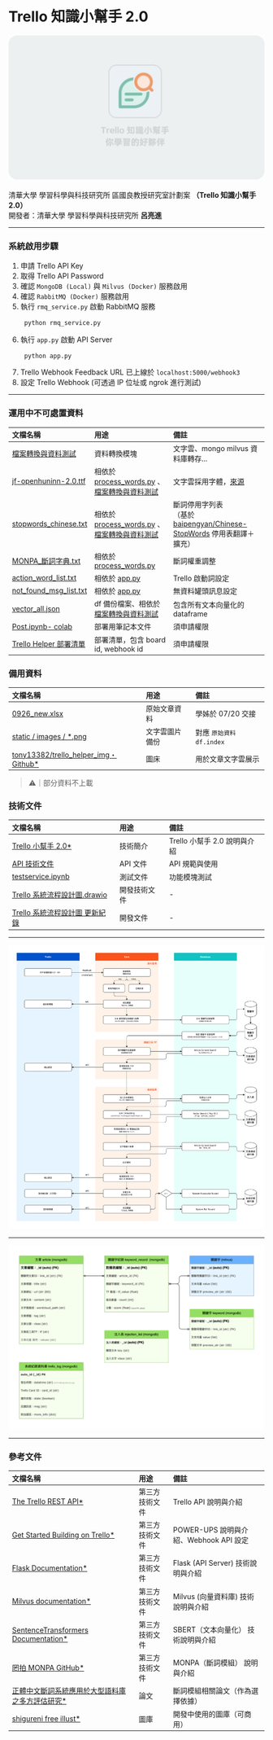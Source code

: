 # Trello 知識小幫手 2.0
![Cover of plan](./static/cover/cover.png)
<br><br>清華大學 學習科學與科技研究所 區國良教授研究室計劃案 **（Trello 知識小幫手 2.0）** <br>開發者：清華大學 學習科學與科技研究所 **呂亮進**


---
### 系統啟用步驟
1. 申請 Trello API Key
2. 取得 Trello API Password
3. 確認 `MongoDB (Local)` 與 `Milvus (Docker)` 服務啟用
4. 確認 `RabbitMQ (Docker)` 服務啟用
5. 執行 `rmq_service.py` 啟動 RabbitMQ 服務
   ``` python
    python rmq_service.py
   ```
6. 執行 `app.py` 啟動 API Server
   ``` python
    python app.py
   ```
7. Trello Webhook Feedback URL 已上線於 `localhost:5000/webhook3`
8. 設定 Trello Webhook (可透過 IP 位址或 ngrok 進行測試)
   

---
### 運用中不可處置資料
| 文檔名稱 | 用途 | 備註 |
| :--- | :--- | :--- |
| [檔案轉換與資料測試](./docs/檔案轉換與資料測試) | 資料轉換模塊 | 文字雲、mongo milvus 資料庫轉存... |
| [jf-openhuninn-2.0.ttf](./static/others/jf-openhuninn-2.0.ttf) |  相依於 [process_words.py](./toolbox/process_words.py) 、 [檔案轉換與資料測試](./docs/檔案轉換與資料測試) | 文字雲採用字體，[來源](https://justfont.com/huninn/) |
| [stopwords_chinese.txt](./setting/stopwords_chinese.txt) | 相依於 [process_words.py](./toolbox/process_words.py) 、 [檔案轉換與資料測試](./docs/檔案轉換與資料測試) | 斷詞停用字列表<br>（基於 [baipengyan/Chinese-StopWords](https://github.com/baipengyan/Chinese-StopWords/blob/master/ChineseStopWords.txt) 停用表翻譯＋擴充） |
| [MONPA_斷詞字典.txt](./setting/MONPA_斷詞字典.txt) | 相依於 [process_words.py](./toolbox/process_words.py) | 斷詞權重調整 |
| [action_word_list.txt](./setting/action_word_list.txt) | 相依於 [app.py](./app.py) | Trello 啟動詞設定 |
| [not_found_msg_list.txt](./setting/not_found_msg_list.txt) | 相依於 [app.py](./app.py) | 無資料罐頭訊息設定 |
| [vector_all.json](./docs/backup/vector_all.json) |  df 備份檔案、相依於 [檔案轉換與資料測試](./docs/檔案轉換與資料測試) | 包含所有文本向量化的 dataframe |
| [Post.ipynb- colab](https://colab.research.google.com/drive/1LX8n4HB-GEFX9aWn60nsdrU9yUvvqNmd?usp=drive_link) | 部署用筆記本文件 | 須申請權限 |
| [Trello Helper 部署清單](https://docs.google.com/spreadsheets/d/1aijNun9tFA1iyUcvc5q8sN-xQnVlfSumsZDI_oDR_Kg/edit?usp=drive_link) | 部署清單，包含 board id, webhook id | 須申請權限 |

### 備用資料
| 文檔名稱 | 用途 | 備註 |
| :--- | :--- | :--- |
| [0926_new.xlsx](./docs/文章原始資料/0926_new.xlsx) |  原始文章資料 | 學姊於 07/20 交接 |
| [static / images / *.png](./static/images) | 文字雲圖片備份 | 對應 `原始資料 df.index` |
| [tony13382/trello_helper_img・Github*](https://github.com/tony13382/trello_helper_img) | 圖床 | 用於文章文字雲展示 |

> ⚠｜部分資料不上載

### 技術文件
| 文檔名稱 | 用途 | 備註 |
| :--- | :--- | :--- |
| [Trello 小幫手 2.0*](https://www.canva.com/design/DAFpubaReH0/Yxxx9ETMI7shWic20NYheA/view) |  技術簡介 | Trello 小幫手 2.0 說明與介紹 |
| [API 技術文件](./docs/開發文本資料/api.md) |  API 文件 | API 規範與使用 |
| [testservice.ipynb](./testservice.ipynb) |  測試文件 | 功能模塊測試 |
| [Trello 系統流程設計圖.drawio](./docs/開發文本資料/Trello%20系統流程設計圖.drawio) |  開發技術文件 | - |
| [Trello 系統流程設計圖 更新紀錄](./docs/開發文本資料/update.md) |  開發文件 | - |

---

![System WorkFlow](./docs/開發文本資料/Trello%20系統流程設計圖v3.0-WorkFlow.png)

---

![System ER Model](./docs/開發文本資料/Trello%20系統流程設計圖v3.0-ER%20Model.png)

---

### 參考文件
| 文檔名稱 | 用途 | 備註 |
| :--- | :--- | :--- |
| [The Trello REST API*](https://developer.atlassian.com/cloud/trello/rest/api-group-cards/#api-cards-id-put) | 第三方技術文件 | Trello API 說明與介紹 |
| [Get Started Building on Trello*](https://developer.atlassian.com/cloud/trello/) | 第三方技術文件 | POWER-UPS 說明與介紹、Webhook API 設定 |
| [Flask Documentation*](https://flask.palletsprojects.com/en/2.3.x/quickstart/) | 第三方技術文件 | Flask (API Server) 技術說明與介紹 |
| [Milvus documentation*](https://milvus.io/docs) | 第三方技術文件 | Milvus (向量資料庫) 技術說明與介紹 |
| [SentenceTransformers Documentation*](https://www.sbert.net/index.html) | 第三方技術文件 | SBERT（文本向量化） 技術說明與介紹 |
| [罔拍 MONPA GitHub*](https://github.com/monpa-team/monpa) | 第三方技術文件 | MONPA（斷詞模組） 說明與介紹 |
| [正體中文斷詞系統應用於大型語料庫之多方評估研究*](https://aclanthology.org/2022.rocling-1.24.pdf) | 論文 | 斷詞模組相關論文（作為選擇依據） |
| [shigureni free illust*](https://www.shigureni.com/) | 圖庫 | 開發中使用的圖庫（可商用） |



